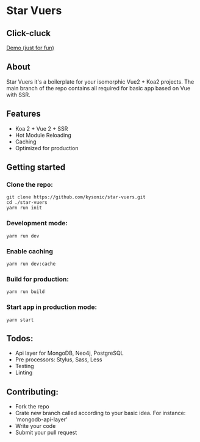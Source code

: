# Star Vuers

## Click-cluck 

[Demo (just for fun)](https://kysonic.github.io/star-vuers/)

## About

Star Vuers it's a boilerplate for your isomorphic
Vue2 + Koa2 projects. The main branch of the repo contains all required for basic app based on Vue with SSR.

## Features

- Koa 2 + Vue 2 + SSR
- Hot Module Reloading
- Caching
- Optimized for production

## Getting started

### Clone the repo: 

    git clone https://github.com/kysonic/star-vuers.git
    cd ./star-vuers
    yarn run init
    
### Development mode:

    yarn run dev 
    
### Enable caching 
    
    yarn run dev:cache
    
### Build for production: 
    
    yarn run build 
    
### Start app in production mode:
    
    yarn start 
    
## Todos:  
  
- Api layer for MongoDB, Neo4j, PostgreSQL
- Pre processors: Stylus, Sass, Less
- Testing
- Linting

## Contributing:

- Fork the repo
- Crate new branch called according to your basic idea. For instance: 'mongodb-api-layer'
- Write your code
- Submit your pull request

